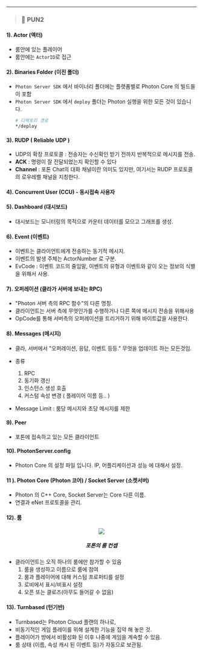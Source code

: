 
---
> ### 📄   PUN2

#### 1). Actor (액터)

* 룸안에 있는 플레이어
* 룸안에는 `ActorID`로 접근

#### 2). Binaries Folder (이진 폴더)

* `Photon Server SDK` 에서 바이너리 폴더에는 플랫폼별로 Photon Core 의 빌드들이 포함
* `Photon Server SDK` 에서 `deploy` 폴더는 Photon 실행을 위한 모든 것이 있습니다.
    ```bash 
    # 디렉토리 경로
    */deploy
    ```

#### 3). RUDP ( Reliable UDP )
* UDP의 확장 프로토콜 : 전송자는 수신확인 받기 전까지 반복적으로 메시지를 전송.
* **ACK** : 명령이 잘 전달되었는지 확인할 수 있다
* **Channel** : 포톤 Chat의 대화 채널이란 의미도 있지만, 여기서는 RUDP 프로토콜의 로우레벨 채널을 지칭한다.

#### 4). Concurrent User (CCU) - 동시접속 사용자
#### 5). Dashboard (대시보드)

* 대시보드는 모니터링의 목적으로 카운터 데이터를 모으고 그래프를 생성.

#### 6). Event (이벤트)

* 이벤트는 클라이언트에게 전송하는 동기적 메시지. 
* 이벤트의 발생 주체는 ActorNumber 로 구분.
* EvCode : 이벤트 코드의 줄임말, 이벤트의 유형과 이벤트와 같이 오는 정보의 식별을 위해서 사용.

#### 7). 오퍼레이션 (클라가 서버에 보내는 RPC)

* "Photon 서버 측의 RPC 함수"의 다른 명칭.
* 클라이언트는 서버 측에 무엇인가를 수행하거나 다른 쪽에 메시지 전송을 위해사용
* OpCode를 통해 서버측의 오퍼레이션을 트리거하기 위해 바이트값을 사용한다.

#### 8). Messages (메시지)

* 클라, 서버에서 "오퍼레이션, 응답, 이벤트 등등." 무엇을 업데이트 하는 모든것임.
* 종류
  1. RPC
  2. 동기화 갱신
  3. 인스턴스 생성 호출
  4. 커스텀 속성 변경 ( 플레이어 이름 등.. )

* Message Limit : 룸당 메시지와 초당 메시지를 제한

#### 9). Peer

* 포톤에 접속하고 있는 모든 클라이언트

#### 10). PhotonServer.config
* Photon Core 의 설정 파일 입니다. IP, 어플리케이션과 성능 에 대해서 설정.

#### 11 ). Photon Core (Photon 코어) / Socket Server (소켓서버)

* Photon 의 C++ Core, Socket Server는 Core 다른 이름.
* 연결과 eNet 프로토콜을 관리.

#### 12). 룸

<div align=center>
    <img src="https://doc.photonengine.com/docs/img/photon-rooms-core-concept.png">
    <h5>포톤의 룸 컨셉</h5>
</div>

* 클라이언트는 오직 하나의 룸에만 참가할 수 있음
  1. 룸을 생성하고 이름으로 룸에 참여
  2. 룸과 플레이어에 대해 커스텀 프로퍼티를 설정
  3. 로비에서 표시/비표시 설정
  4. 오픈 또는 클로즈(아무도 들어갈 수 없음)


#### 13). Turnbased (턴기반)

* Turnbased는 Photon Cloud 플랜의 하나로, 
* 비동기적인 게임 플레이를 위해 설계한 기능을 집약 해 놓은 것. 
* 플레이어가 방에서 비활성화 된 이후 나중에 게임을 계속할 수 있음. 
* 룸 상태 (이름, 속성 캐시 된 이벤트 등)가 자동으로 보관됨.

